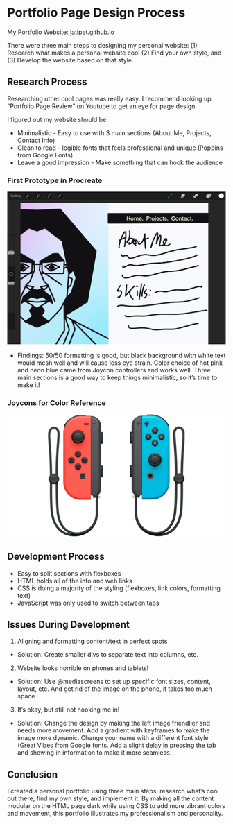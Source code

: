 # Portfolio Page Design Process
My Portfolio Website: [jatipat.github.io](https://jatipat.github.io)

There were three main steps to designing my personal website: (1) Research what makes a personal website cool (2) Find your own style, and (3) Develop the website based on that style.

## Research Process
Researching other cool pages was really easy. I recommend looking up “Portfolio Page Review” on Youtube to get an eye for page design.

I figured out my website should be:
* Minimalistic - Easy to use with 3 main sections (About Me, Projects, Contact Info)
* Clean to read - legible fonts that feels professional and unique (Poppins from Google Fonts)
* Leave a good impression - Make something that can hook the audience

### First Prototype in Procreate
![First Prototype in Procreate](firstprototype.jpg)

*  Findings: 50/50 formatting is good, but black background with white text would mesh well and will cause less eye strain. Color choice of hot pink and neon blue came from Joycon controllers and works well. Three main sections is a good way to keep things minimalistic, so it’s time to make it!

### Joycons for Color Reference
![Joycons for Color Reference](joycons.jpg)


## Development Process
* Easy to split sections with flexboxes
* HTML holds all of the info and web links
* CSS is doing a majority of the styling (flexboxes, link colors, formatting text)
* JavaScript was only used to switch between tabs

## Issues During Development
1. Aligning and formatting content/text in perfect spots
* Solution: Create smaller divs to separate text into columns, etc.

2. Website looks horrible on phones and tablets!
* Solution: Use @mediascreens to set up specific font sizes, content, layout, etc. And get rid of the image on the phone, it takes too much space

3.  It’s okay, but still not hooking me in!
* Solution: Change the design by making the left image friendlier and needs more movement. Add a gradient with keyframes to make the image more dynamic. Change your name with a different font style (Great Vibes from Google fonts. Add a slight delay in pressing the tab and showing in information to make it more seamless.

## Conclusion
I created a personal portfolio using three main steps: research what’s cool out there, find my own style, and implement it. By making all the content modular on the HTML page dark while using CSS to add more vibrant colors and movement, this portfolio illustrates my professionalism and personality. 



